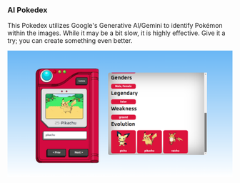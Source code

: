 ### AI Pokedex

This Pokedex utilizes Google's Generative AI/Gemini to identify Pokémon within the images. While it may be a bit slow, it is highly effective. Give it a try; you can create something even better.

![Pokedex_Image](<./images/Screenshot%20(18).png>)